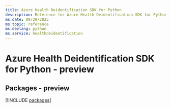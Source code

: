 ```yaml
---
title: Azure Health Deidentification SDK for Python
description: Reference for Azure Health Deidentification SDK for Python
ms.date: 09/29/2025
ms.topic: reference
ms.devlang: python
ms.service: healthdeidentification
---
```

# Azure Health Deidentification SDK for Python - preview
## Packages - preview
[!INCLUDE [packages](health-deidentification-index.md)]